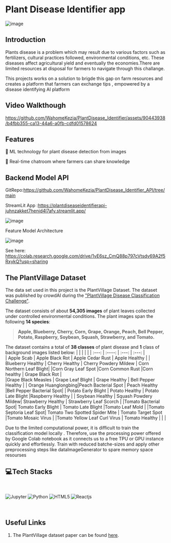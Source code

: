 
#  Plant Disease Identifier app

<p align=center>
 
  ![image](https://github.com/WahomeKezia/PlantDisease_Identifier/assets/90443938/0c2a466f-4763-46ea-b75f-e3f315ac8dd5) 
  
</p>

## Introduction

Plants disease is a problem which may result due to various factors such as fertilizers, cultural practices followed, environmental conditions, etc. These diseases affect agricultural yield and eventually the economies.There are limited resources  at disposal for farmers  to navigate through this challange.

This projects works on a solution to brigde this gap on farm resources and creates a platform that farmers can exchange tips , empowered by a disease identifying AI platform 

## Video Walkthough 

https://github.com/WahomeKezia/PlantDisease_Identifier/assets/90443938/b4fbb355-ca13-44a6-a0fb-cdfd01578624 


## Features 

🎯 ML technology for plant disease detection from images

🎯 Real-time chatroom where farmers can share knowledge

## Backend Model API 

GitRepo:https://github.com/WahomeKezia/PlantDisease_Identifier_API/tree/main 

StreamLit App :https://plantdiseaseidentifierapi-juhnzakket7henjd4l7afy.streamlit.app/  

![image](https://github.com/WahomeKezia/PlantDisease_Identifier/assets/90443938/9ca3bada-0f27-460a-bcbd-7ffd52a70f54)


Feature Model Architecture 

![image](https://github.com/WahomeKezia/PlantDisease_Identifier/assets/90443938/8fa1911e-8af0-41a2-a243-e8d8014d02a8)

See here: https://colab.research.google.com/drive/1vE6sz_CmQ88p797cVtsdv69A2f5RxykQ?usp=sharing 


## The PlantVillage Dataset

The data set used in this project is the PlantVillage Dataset. The dataset was published by crowdAI during the ["PlantVillage Disease Classification Challenge"](https://www.crowdai.org/challenges/plantvillage-disease-classification-challenge). 

The dataset consists of about **54,305 images** of plant leaves collected under controlled environmental conditions. The plant images span the following **14 species**:

> **Apple, Blueberry, Cherry, Corn, Grape, Orange, Peach, Bell Pepper, Potato, Raspberry, Soybean, Squash, Strawberry, and Tomato.**

The dataset contains a total of **38 classes** of plant disease and **1** class of background images listed below:
|                     |                      |                        |                          | 
| :---:               |    :----:            |          :---:         |         :---:            |  
| Apple Scab          | Apple Black Rot      | Apple Cedar Rust       | Apple Healthy            |
| Blueberry Healthy   | Cherry Healthy       | Cherry Powdery Mildew  | Corn Northern Leaf Blight|
|Corn Gray Leaf Spot  |Corn Common Rust      |Corn healthy            | Grape Black Rot          |     
|Grape Black Measles  | Grape Leaf Blight    | Grape Healthy          | Bell Pepper Healthy      |
| Orange Huanglongbing|Peach Bacterial Spot  | Peach Healthy          |Bell Pepper Bacterial Spot|
| Potato Early Blight | Potato Healthy       | Potato Late Blight     |Raspberry Healthy         |
| Soybean Healthy     | Squash Powdery Mildew| Strawberry Healthy     | Strawberry Leaf Scorch   |
|Tomato Bacterial Spot| Tomato Early Blight  | Tomato Late Blight     |Tomato Leaf Mold          |
|Tomato Septoria Leaf Spot| Tomato Two Spotted Spider Mite | Tomato Target Spot |Tomato Mosaic Virus |
|Tomato Yellow Leaf Curl Virus | Tomato Healthy      |    |    |


Due to the limited computational power, it is difficult to train the classification model locally . Therefore,  use the processing power offered by Google Colab notebook as it connects us to a free TPU or GPU instance quickly and effortlessly.
Train with reduced batche-sizes and  apply other preprocessing steps like dataImageGenerator to spare memory space resourses  

## 💻Tech Stacks
</br>
<p>
<img alt="Jupyter" src="https://img.shields.io/badge/jupyter%20-%23323330.svg?&style=for-the-badge&logo=jupyter&logoColor=orange"/>
<img alt="Python" src="https://img.shields.io/badge/python%20-%2314354C.svg?&style=for-the-badge&logo=python&logoColor=white"/>
<img alt="HTML5" src="https://img.shields.io/badge/html5%20-%23323330.svg?&style=for-the-badge&logo=html5&logoColor=red"/>    
<img alt="Reactjs" src="https://img.shields.io/badge/reactjs%20-%23323330.svg?&style=for-the-badge&logo=reactjs&logoColor=blue"/> 
</p>
</br>



## Useful Links

1. The PlantVillage dataset paper can be found [here](https://arxiv.org/abs/1511.08060).





